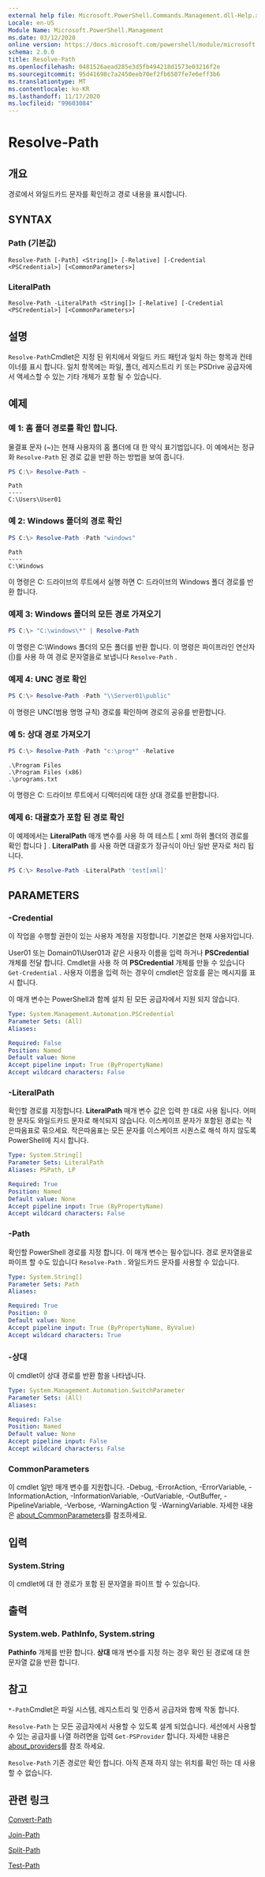 ```yaml
---
external help file: Microsoft.PowerShell.Commands.Management.dll-Help.xml
Locale: en-US
Module Name: Microsoft.PowerShell.Management
ms.date: 03/12/2020
online version: https://docs.microsoft.com/powershell/module/microsoft.powershell.management/resolve-path?view=powershell-7.2&WT.mc_id=ps-gethelp
schema: 2.0.0
title: Resolve-Path
ms.openlocfilehash: 0481526aead285e3d5fb494218d1573e03216f2e
ms.sourcegitcommit: 95d41698c7a2450eeb70ef2fb6507fe7e6eff3b6
ms.translationtype: MT
ms.contentlocale: ko-KR
ms.lasthandoff: 11/17/2020
ms.locfileid: "99603084"
---
```

# Resolve-Path

## 개요
경로에서 와일드카드 문자를 확인하고 경로 내용을 표시합니다.

## SYNTAX

### Path (기본값)

```
Resolve-Path [-Path] <String[]> [-Relative] [-Credential <PSCredential>] [<CommonParameters>]
```

### LiteralPath

```
Resolve-Path -LiteralPath <String[]> [-Relative] [-Credential <PSCredential>] [<CommonParameters>]
```

## 설명

`Resolve-Path`Cmdlet은 지정 된 위치에서 와일드 카드 패턴과 일치 하는 항목과 컨테이너를 표시 합니다. 일치 항목에는 파일, 폴더, 레지스트리 키 또는 PSDrive 공급자에서 액세스할 수 있는 기타 개체가 포함 될 수 있습니다.

## 예제

### 예 1: 홈 폴더 경로를 확인 합니다.

물결표 문자 (~)는 현재 사용자의 홈 폴더에 대 한 약식 표기법입니다. 이 예에서는 정규화 `Resolve-Path` 된 경로 값을 반환 하는 방법을 보여 줍니다.

```powershell
PS C:\> Resolve-Path ~
```

```Output
Path
----
C:\Users\User01
```

### 예 2: Windows 폴더의 경로 확인

```powershell
PS C:\> Resolve-Path -Path "windows"
```

```Output
Path
----
C:\Windows
```

이 명령은 C: 드라이브의 루트에서 실행 하면 C: 드라이브의 Windows 폴더 경로를 반환 합니다.

### 예제 3: Windows 폴더의 모든 경로 가져오기

```powershell
PS C:\> "C:\windows\*" | Resolve-Path
```

이 명령은 C:\Windows 폴더의 모든 폴더를 반환 합니다. 이 명령은 파이프라인 연산자 (|)를 사용 하 여 경로 문자열을로 보냅니다 `Resolve-Path` .

### 예제 4: UNC 경로 확인

```powershell
PS C:\> Resolve-Path -Path "\\Server01\public"
```

이 명령은 UNC(범용 명명 규칙) 경로를 확인하며 경로의 공유를 반환합니다.

### 예 5: 상대 경로 가져오기

```powershell
PS C:\> Resolve-Path -Path "c:\prog*" -Relative
```

```Output
.\Program Files
.\Program Files (x86)
.\programs.txt
```

이 명령은 C: 드라이브 루트에서 디렉터리에 대한 상대 경로를 반환합니다.

### 예제 6: 대괄호가 포함 된 경로 확인

이 예제에서는 **LiteralPath** 매개 변수를 사용 하 여 테스트 \[ xml 하위 폴더의 경로를 확인 합니다 \] .
**LiteralPath** 를 사용 하면 대괄호가 정규식이 아닌 일반 문자로 처리 됩니다.

```powershell
PS C:\> Resolve-Path -LiteralPath 'test[xml]'
```

## PARAMETERS

### -Credential

이 작업을 수행할 권한이 있는 사용자 계정을 지정합니다.
기본값은 현재 사용자입니다.

User01 또는 Domain01\User01과 같은 사용자 이름을 입력 하거나 **PSCredential** 개체를 전달 합니다. Cmdlet을 사용 하 여 **PSCredential** 개체를 만들 수 있습니다 `Get-Credential` . 사용자 이름을 입력 하는 경우이 cmdlet은 암호를 묻는 메시지를 표시 합니다.

이 매개 변수는 PowerShell과 함께 설치 된 모든 공급자에서 지원 되지 않습니다.

```yaml
Type: System.Management.Automation.PSCredential
Parameter Sets: (All)
Aliases:

Required: False
Position: Named
Default value: None
Accept pipeline input: True (ByPropertyName)
Accept wildcard characters: False
```

### -LiteralPath

확인할 경로를 지정합니다.
**LiteralPath** 매개 변수 값은 입력 한 대로 사용 됩니다.
어떠한 문자도 와일드카드 문자로 해석되지 않습니다.
이스케이프 문자가 포함된 경로는 작은따옴표로 묶으세요.
작은따옴표는 모든 문자를 이스케이프 시퀀스로 해석 하지 않도록 PowerShell에 지시 합니다.

```yaml
Type: System.String[]
Parameter Sets: LiteralPath
Aliases: PSPath, LP

Required: True
Position: Named
Default value: None
Accept pipeline input: True (ByPropertyName)
Accept wildcard characters: False
```

### -Path

확인할 PowerShell 경로를 지정 합니다.
이 매개 변수는 필수입니다.
경로 문자열을로 파이프 할 수도 있습니다 `Resolve-Path` .
와일드카드 문자를 사용할 수 있습니다.

```yaml
Type: System.String[]
Parameter Sets: Path
Aliases:

Required: True
Position: 0
Default value: None
Accept pipeline input: True (ByPropertyName, ByValue)
Accept wildcard characters: True
```

### -상대

이 cmdlet이 상대 경로를 반환 함을 나타냅니다.

```yaml
Type: System.Management.Automation.SwitchParameter
Parameter Sets: (All)
Aliases:

Required: False
Position: Named
Default value: None
Accept pipeline input: False
Accept wildcard characters: False
```

### CommonParameters

이 cmdlet 일반 매개 변수를 지원합니다. -Debug, -ErrorAction, -ErrorVariable, -InformationAction, -InformationVariable, -OutVariable, -OutBuffer, -PipelineVariable, -Verbose, -WarningAction 및 -WarningVariable. 자세한 내용은 [about_CommonParameters](../Microsoft.PowerShell.Core/About/about_CommonParameters.md)를 참조하세요.

## 입력

### System.String

이 cmdlet에 대 한 경로가 포함 된 문자열을 파이프 할 수 있습니다.

## 출력

### System.web. PathInfo, System.string

**Pathinfo** 개체를 반환 합니다. **상대** 매개 변수를 지정 하는 경우 확인 된 경로에 대 한 문자열 값을 반환 합니다.

## 참고

`*-Path`Cmdlet은 파일 시스템, 레지스트리 및 인증서 공급자와 함께 작동 합니다.

`Resolve-Path` 는 모든 공급자에서 사용할 수 있도록 설계 되었습니다. 세션에서 사용할 수 있는 공급자를 나열 하려면을 입력 `Get-PSProvider` 합니다. 자세한 내용은 [about_providers](../microsoft.powershell.core/about/about_providers.md)를 참조 하세요.

`Resolve-Path` 기존 경로만 확인 합니다. 아직 존재 하지 않는 위치를 확인 하는 데 사용할 수 없습니다.

## 관련 링크

[Convert-Path](Convert-Path.md)

[Join-Path](Join-Path.md)

[Split-Path](Split-Path.md)

[Test-Path](Test-Path.md)

